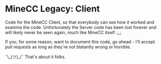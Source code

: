 MineCC Legacy: Client
====================

Code for the MineCC Client, so that everybody can see how it worked and examine the code. Unfortunately the Server code has been lost forever and will likely never be seen again, much like MineCC itself. ;_;

If you, for some reason, want to document this code, go ahead - I'll accept pull requests as long as they're not blatantly wrong or horrible.


¯\\\_(ツ)_/¯
That's about it folks.
